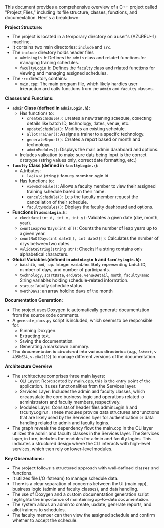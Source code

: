 This document provides a comprehensive overview of a C++ project called "Project_Flies," including its file structure, classes, functions, and documentation. Here's a breakdown:

**Project Structure:**

*   The project is located in a temporary directory on a user's (AZUREU~1) machine.
*   It contains two main directories: `include` and `src`.
*   The `include` directory holds header files:
    *   `adminLogin.h`: Defines the `admin` class and related functions for managing training schedules.
    *   `facultyLogin.h`: Defines the `faculty` class and related functions for viewing and managing assigned schedules.
*   The `src` directory contains:
    *   `main.cpp`: The main program file, which likely handles user interaction and calls functions from the `admin` and `faculty` classes.

**Classes and Functions:**

*   **`admin` Class (defined in `adminLogin.h`):**
    *   Has functions to:
        *   `createSchedule()`: Creates a new training schedule, collecting details like batch ID, technology, dates, venue, etc.
        *   `updateSchedule()`: Modifies an existing schedule.
        *   `allotTrainer()`: Assigns a trainer to a specific technology.
        *   `generateReport()`: Creates a report based on month and technology.
        *   `adminModules()`: Displays the main admin dashboard and options.
    *   Includes validation to make sure data being input is the correct datatype (string values only, correct date formatting, etc.)
*   **`faculty` Class (defined in `facultyLogin.h`):**
    *   Attributes:
        *   `loginId` (string): faculty member login id
    *   Has functions to:
        *   `viewSchedule()`: Allows a faculty member to view their assigned training schedule based on their name.
        *   `cancelSchedule()`: Lets the faculty member request the cancellation of their schedule.
        *   `facultyModules()`: Displays the faculty dashboard and options.
*   **Functions in `adminLogin.h`:**
    *   `checkdate(int d, int m, int y)`: Validates a given date (day, month, year).
    *   `countLeapYearDays(int d[])`: Counts the number of leap years up to a given year.
    *   `countNoOfDays(int date1[], int date2[])`: Calculates the number of days between two dates.
    *   `validateString(string str)`: Checks if a string contains only alphabetical characters.
*   **Global Variables (defined in `adminLogin.h` and `facultyLogin.h`):**
    *   `batchID`, `nod`, `nop`: Integer variables likely representing batch ID, number of days, and number of participants.
    *   `technology`, `startDate`, `endDate`, `venueDetail`, `month`, `facultyName`: String variables holding schedule-related information.
    *   `status`: faculty schedule status
    *   `monthDays`: an array holding days of the month

**Documentation Generation:**

*   The project uses Doxygen to automatically generate documentation from the source code comments.
*   A `generate_docs.py` script is included, which seems to be responsible for:
    *   Running Doxygen.
    *   Extracting text.
    *   Saving the documentation.
    *   Generating a markdown summary.
*   The documentation is structured into various directories (e.g., `latest`, `v-495b624`, `v-e8a2192`) to manage different versions of the documentation.

**Architecture Overview**

* The architecture comprises three main layers:
    * CLI Layer: Represented by main.cpp, this is the entry point of the application. It uses functionalities from the Services layer.
    * Services Layer: Includes the admin and faculty classes, which encapsulate the core business logic and operations related to administrators and faculty members, respectively.
    * Modules Layer: Consists of header files adminLogin.h and facultyLogin.h. These modules provide data structures and functions that are likely used by the Services layer for authentication or data handling related to admin and faculty logins.
*   The graph reveals the dependency flow: the main.cpp in the CLI layer utilizes the admin and faculty classes in the Services layer. The Services layer, in turn, includes the modules for admin and faculty logins. This indicates a structured design where the CLI interacts with high-level services, which then rely on lower-level modules.

**Key Observations:**

*   The project follows a structured approach with well-defined classes and functions.
*   It utilizes file I/O (fstream) to manage schedule data.
*   There is a clear separation of concerns between the UI (main.cpp), business logic (admin and faculty classes), and data handling.
*   The use of Doxygen and a custom documentation generation script highlights the importance of maintaining up-to-date documentation.
*   The system allows an admin to create, update, generate reports, and allot trainers to schedules.
*   The faculty member can then view the assigned schedule and confirm whether to accept the schedule.

